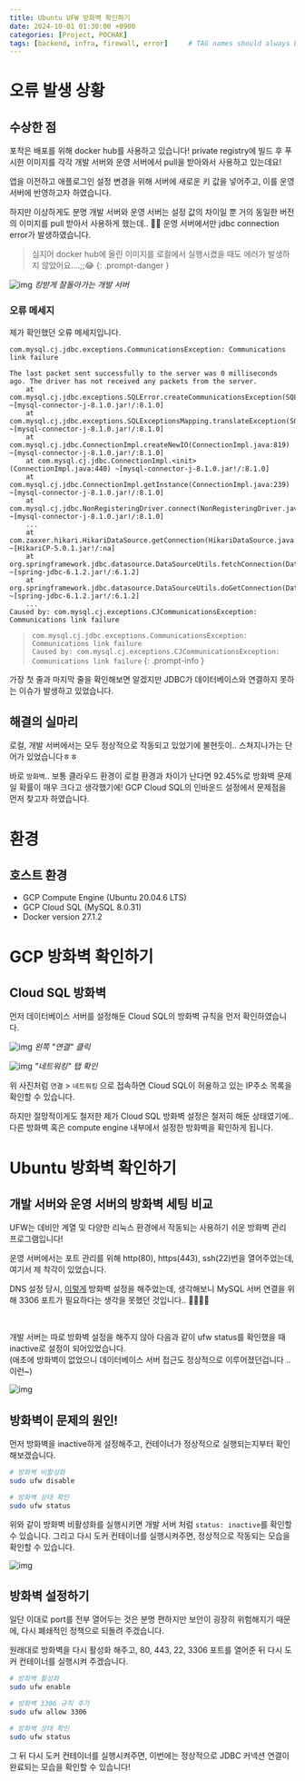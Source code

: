 ```yaml
---
title: Ubuntu UFW 방화벽 확인하기
date: 2024-10-01 01:30:00 +0900
categories: [Project, POCHAK]
tags: [backend, infra, firewall, error]     # TAG names should always be lowercase
---
```


# 오류 발생 상황

## 수상한 점

포착은 배포를 위해 docker hub를 사용하고 있습니다! private registry에 빌드 후 푸시한 이미지를 각각 개발 서버와 운영 서버에서 pull을 받아와서 사용하고 있는데요!

앱을 이전하고 애플로그인 설정 변경을 위해 서버에 새로운 키 값을 넣어주고, 이를 운영 서버에 반영하고자 하였습니다.

하지만 이상하게도 분명 개발 서버와 운영 서버는 설정 값의 차이일 뿐 거의 동일한 버전의 이미지를 pull 받아서 사용하게 했는데.. 🤷‍♀️ 운영 서버에서만 jdbc connection error가 발생하였습니다.

> 심지어 docker hub에 올린 이미지를 로컬에서 실행시켰을 때도 에러가 발생하지 않았어요....;;😂
{: .prompt-danger }

![img](/assets/img/2024-10-01-ubuntu-ufw/img0.png)
_킹받게 잘돌아가는 개발 서버_

### 오류 메세지

제가 확인했던 오류 메세지입니다.

```
com.mysql.cj.jdbc.exceptions.CommunicationsException: Communications link failure

The last packet sent successfully to the server was 0 milliseconds ago. The driver has not received any packets from the server.
	at com.mysql.cj.jdbc.exceptions.SQLError.createCommunicationsException(SQLError.java:175) ~[mysql-connector-j-8.1.0.jar!/:8.1.0]
	at com.mysql.cj.jdbc.exceptions.SQLExceptionsMapping.translateException(SQLExceptionsMapping.java:64) ~[mysql-connector-j-8.1.0.jar!/:8.1.0]
	at com.mysql.cj.jdbc.ConnectionImpl.createNewIO(ConnectionImpl.java:819) ~[mysql-connector-j-8.1.0.jar!/:8.1.0]
	at com.mysql.cj.jdbc.ConnectionImpl.<init>(ConnectionImpl.java:440) ~[mysql-connector-j-8.1.0.jar!/:8.1.0]
	at com.mysql.cj.jdbc.ConnectionImpl.getInstance(ConnectionImpl.java:239) ~[mysql-connector-j-8.1.0.jar!/:8.1.0]
	at com.mysql.cj.jdbc.NonRegisteringDriver.connect(NonRegisteringDriver.java:188) ~[mysql-connector-j-8.1.0.jar!/:8.1.0]
    ...
	at com.zaxxer.hikari.HikariDataSource.getConnection(HikariDataSource.java:112) ~[HikariCP-5.0.1.jar!/:na]
	at org.springframework.jdbc.datasource.DataSourceUtils.fetchConnection(DataSourceUtils.java:160) ~[spring-jdbc-6.1.2.jar!/:6.1.2]
	at org.springframework.jdbc.datasource.DataSourceUtils.doGetConnection(DataSourceUtils.java:118) ~[spring-jdbc-6.1.2.jar!/:6.1.2]
    ...
Caused by: com.mysql.cj.exceptions.CJCommunicationsException: Communications link failure

```

> `com.mysql.cj.jdbc.exceptions.CommunicationsException: Communications link failure` <br>
> `Caused by: com.mysql.cj.exceptions.CJCommunicationsException: Communications link failure` 
{: .prompt-info }

가장 첫 줄과 마지막 줄을 확인해보면 알겠지만 JDBC가 데이터베이스와 연결하지 못하는 이슈가 발생하고 있었습니다.

## 해결의 실마리

로컬, 개발 서버에서는 모두 정상적으로 작동되고 있었기에 불현듯이.. 스쳐지나가는 단어가 있었습니다ㅎㅎ

바로 `방화벽`.. 보통 클라우드 환경이 로컬 환경과 차이가 난다면 92.45%로 방화벽 문제일 확률이 매우 크다고 생각했기에! GCP Cloud SQL의 인바운드 설정에서 문제점을 먼저 찾고자 하였습니다.

# 환경

## 호스트 환경
- GCP Compute Engine (Ubuntu 20.04.6 LTS)
- GCP Cloud SQL (MySQL 8.0.31)
- Docker version 27.1.2

# GCP 방화벽 확인하기

## Cloud SQL 방화벽

먼저 데이터베이스 서버를 설정해둔 Cloud SQL의 방화벽 규칙을 먼저 확인하였습니다.

![img](/assets/img/2024-10-01-ubuntu-ufw/img1.png)
_왼쪽 "연결" 클릭_

![img](/assets/img/2024-10-01-ubuntu-ufw/img2.png)
_"네트워킹" 탭 확인_

위 사진처럼 `연결` > `네트워킹` 으로 접속하면 Cloud SQL이 허용하고 있는 IP주소 목록을 확인할 수 있습니다.

하지만 절망적이게도 철저한 제가 Cloud SQL 방화벽 설정은 철저히 해둔 상태였기에.. 다른 방화벽 혹은 compute engine 내부에서 설정한 방화벽을 확인하게 됩니다.

# Ubuntu 방화벽 확인하기

## 개발 서버와 운영 서버의 방화벽 세팅 비교
UFW는 데비안 계열 및 다양한 리눅스 환경에서 작동되는 사용하기 쉬운 방화벽 관리 프로그램입니다!

운영 서버에서는 포트 관리를 위해 http(80), https(443), ssh(22)번을 열어주었는데, 여기서 제 착각이 있었습니다.

DNS 설정 당시, [이렇게](https://smwu-pochak.github.io/posts/dns-setting/#ubuntu-%EB%B0%A9%ED%99%94%EB%B2%BD-%ED%99%95%EC%9D%B8) 방화벽 설정을 해주었는데, 생각해보니 MySQL 서버 연결을 위해 3306 포트가 필요하다는 생각을 못했던 것입니다.. 🤦‍♀️🤦‍♀️

<br>

개발 서버는 따로 방화벽 설정을 해주지 않아 다음과 같이 ufw status를 확인했을 때 inactive로 설정이 되어있었습니다. <br> 
(애초에 방화벽이 없었으니 데이터베이스 서버 접근도 정상적으로 이루어졌던겁니다 .. 이런~)

![img](/assets/img/2024-10-01-ubuntu-ufw/img3.png)

## 방화벽이 문제의 원인!

먼저 방화벽을 inactive하게 설정해주고, 컨테이너가 정상적으로 실행되는지부터 확인해보겠습니다.

```sh
# 방화벽 비활성화
sudo ufw disable

# 방화벽 상태 확인
sudo ufw status
```

위와 같이 방화벽 비활성화를 실행시키면 개발 서버 처럼 `status: inactive`를 확인할 수 있습니다.
그리고 다시 도커 컨테이너를 실행시켜주면, 정상적으로 작동되는 모습을 확인할 수 있습니다.

![img](/assets/img/2024-10-01-ubuntu-ufw/img4.png)

## 방화벽 설정하기

일단 이대로 port를 전부 열어두는 것은 분명 편하지만 보안이 굉장히 위험해지기 때문에, 다시 폐쇄적인 정책으로 되돌려 주겠습니다.

원래대로 방화벽을 다시 활성화 해주고, 80, 443, 22, 3306 포트를 열어준 뒤 다시 도커 컨테이너를 실행시켜 주겠습니다.

```sh
# 방화벽 활성화
sudo ufw enable

# 방화벽 3306 규칙 추가
sudo ufw allow 3306

# 방화벽 상태 확인
sudo ufw status
```

그 뒤 다시 도커 컨테이너를 실행시켜주면, 이번에는 정상적으로 JDBC 커넥션 연결이 완료되는 모습을 확인할 수 있습니다!